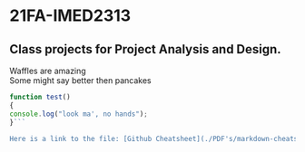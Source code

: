 # 21FA-IMED2313
<h2> Class projects for Project Analysis and Design. </h2>
Waffles are amazing <br>
Some might say better then pancakes

```javascript
function test()
{
console.log("look ma', no hands");
}```

Here is a link to the file: [Github Cheatsheet](./PDF's/markdown-cheatsheet-online.pdf)
